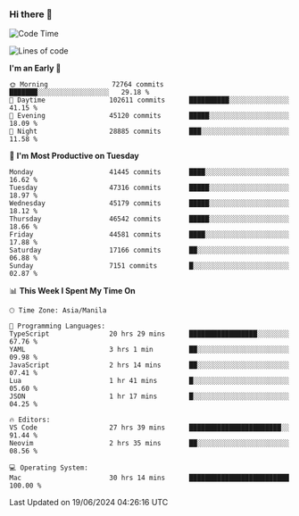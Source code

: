 ### Hi there 👋

<!--START_SECTION:waka-->
![Code Time](http://img.shields.io/badge/Code%20Time-5%2C271%20hrs%2017%20mins-blue)

![Lines of code](https://img.shields.io/badge/From%20Hello%20World%20I%27ve%20Written-114.1%20million%20lines%20of%20code-blue)

**I'm an Early 🐤** 

```text
🌞 Morning                72764 commits       ███████░░░░░░░░░░░░░░░░░░   29.18 % 
🌆 Daytime                102611 commits      ██████████░░░░░░░░░░░░░░░   41.15 % 
🌃 Evening                45120 commits       █████░░░░░░░░░░░░░░░░░░░░   18.09 % 
🌙 Night                  28885 commits       ███░░░░░░░░░░░░░░░░░░░░░░   11.58 % 
```
📅 **I'm Most Productive on Tuesday** 

```text
Monday                   41445 commits       ████░░░░░░░░░░░░░░░░░░░░░   16.62 % 
Tuesday                  47316 commits       █████░░░░░░░░░░░░░░░░░░░░   18.97 % 
Wednesday                45179 commits       █████░░░░░░░░░░░░░░░░░░░░   18.12 % 
Thursday                 46542 commits       █████░░░░░░░░░░░░░░░░░░░░   18.66 % 
Friday                   44581 commits       ████░░░░░░░░░░░░░░░░░░░░░   17.88 % 
Saturday                 17166 commits       ██░░░░░░░░░░░░░░░░░░░░░░░   06.88 % 
Sunday                   7151 commits        █░░░░░░░░░░░░░░░░░░░░░░░░   02.87 % 
```


📊 **This Week I Spent My Time On** 

```text
🕑︎ Time Zone: Asia/Manila

💬 Programming Languages: 
TypeScript               20 hrs 29 mins      █████████████████░░░░░░░░   67.76 % 
YAML                     3 hrs 1 min         ██░░░░░░░░░░░░░░░░░░░░░░░   09.98 % 
JavaScript               2 hrs 14 mins       ██░░░░░░░░░░░░░░░░░░░░░░░   07.41 % 
Lua                      1 hr 41 mins        █░░░░░░░░░░░░░░░░░░░░░░░░   05.60 % 
JSON                     1 hr 17 mins        █░░░░░░░░░░░░░░░░░░░░░░░░   04.25 % 

🔥 Editors: 
VS Code                  27 hrs 39 mins      ███████████████████████░░   91.44 % 
Neovim                   2 hrs 35 mins       ██░░░░░░░░░░░░░░░░░░░░░░░   08.56 % 

💻 Operating System: 
Mac                      30 hrs 14 mins      █████████████████████████   100.00 % 
```


 Last Updated on 19/06/2024 04:26:16 UTC
<!--END_SECTION:waka-->


<!--
**rad182/rad182** is a ✨ _special_ ✨ repository because its `README.md` (this file) appears on your GitHub profile.

Here are some ideas to get you started:

- 🔭 I’m currently working on ...
- 🌱 I’m currently learning ...
- 👯 I’m looking to collaborate on ...
- 🤔 I’m looking for help with ...
- 💬 Ask me about ...
- 📫 How to reach me: ...
- 😄 Pronouns: ...
- ⚡ Fun fact: ...
-->
